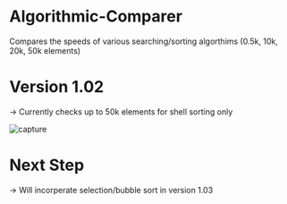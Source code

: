 # Algorithmic-Comparer
Compares the speeds of various searching/sorting algorthims (0.5k, 10k, 20k, 50k elements)

# Version 1.02
-> Currently checks up to 50k elements for shell sorting only

![capture](https://cloud.githubusercontent.com/assets/27081909/24845246/7dd38fd6-1d7e-11e7-9c1c-d785fd501893.JPG)

# Next Step
-> Will incorperate selection/bubble sort in version 1.03

